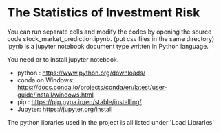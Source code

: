 # The Statistics of Investment Risk

You can run separate cells and modify the codes by opening the source code stock_market_prediction.ipynb. (put csv files in the same directory)
ipynb is a jupyter notebook document type written in Python language.

You need <conda> or <pip> to install jupyter notebook.

- python : https://www.python.org/downloads/
- conda on Windows: https://docs.conda.io/projects/conda/en/latest/user-guide/install/windows.html
- pip : https://pip.pypa.io/en/stable/installing/
- Jupyter: https://jupyter.org/install

The python libraries used in the project is all listed under 'Load Libraries'
